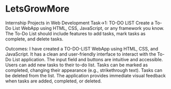 # LetsGrowMore
Internship Projects in Web Development 
Task->1: TO-DO LIST
Create a To-Do List WebApp using HTML, CSS, JavaScript, or any framework you know. The To-Do List should include features to add tasks, mark tasks as complete, and delete tasks.

Outcomes:
I have created a TO-DO-LIST WebApp using HTML, CSS, and JavaScript. It has a clean and user-friendly interface to interact with the To-Do List application. The input field and buttons are intuitive and accessible. Users can add new tasks to their to-do list. Tasks can be marked as completed, changing their appearance (e.g., strikethrough text). Tasks can be deleted from the list. The application provides immediate visual feedback when tasks are added, completed, or deleted.
